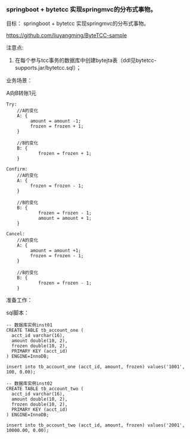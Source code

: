 ### springboot  + bytetcc 实现springmvc的分布式事物。

目标：
springboot  + bytetcc 实现springmvc的分布式事物。



https://github.com/liuyangming/ByteTCC-sample

注意点:

1. 在每个参与tcc事务的数据库中创建bytejta表（ddl见bytetcc-supports.jar/bytetcc.sql）；

业务场景：

A向B转账1元

```
Try:	
	//A的变化
	A: {
		 amount = amount -1;
		 frozen = frozen + 1;
	}
	
	//B的变化
	B: {
		 	frozen = frozen + 1;
	}
	
Confirm:
	//A的变化
	A: {
		 frozen = frozen - 1;
	}
	
	//B的变化
	B: {
		 	frozen = frozen - 1;
		 	amount = amount + 1;
	}
	
Cancel:
	//A的变化
	A: {
		 amount = amount +1;
		 frozen = frozen - 1;
	}
	
	//B的变化
	B: {
		 	frozen = frozen - 1;
	}
```



准备工作：

sql脚本：

```my
-- 数据库实例inst01
CREATE TABLE tb_account_one (
  acct_id varchar(16),
  amount double(10, 2),
  frozen double(10, 2),
  PRIMARY KEY (acct_id)
) ENGINE=InnoDB;

insert into tb_account_one (acct_id, amount, frozen) values('1001', 100, 0.00);

-- 数据库实例inst02
CREATE TABLE tb_account_two (
  acct_id varchar(16),
  amount double(10, 2),
  frozen double(10, 2),
  PRIMARY KEY (acct_id)
) ENGINE=InnoDB;

insert into tb_account_two (acct_id, amount, frozen) values('2001', 10000.00, 0.00);


```

